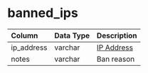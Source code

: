 # banned\_ips

| Column | Data Type | Description |
| :--- | :--- | :--- |
| ip\_address | varchar | [IP Address](https://github.com/EQEmu/docs-db-schema/tree/e0eb157dbf5563b03c0faf391abc87ec69239f4a/docs/schema/categories/admin/account_ip.md) |
| notes | varchar | Ban reason |

